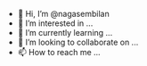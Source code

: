 - 👋 Hi, I’m @nagasembilan
- 👀 I’m interested in ...
- 🌱 I’m currently learning ...
- 💞️ I’m looking to collaborate on ...
- 📫 How to reach me ...

<!---
nagasembilan/nagasembilan is a ✨ special ✨ repository because its `README.md` (this file) appears on your GitHub profile.
You can click the Preview link to take a look at your changes.
--->
